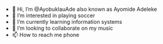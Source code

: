 - 👋 Hi, I’m @AyobuklauAde also known as Ayomide Adeleke
- 👀 I’m interested in playing soccer 
- 🌱 I’m currently learning information systems 
- 💞️ I’m looking to collaborate on my music
- 📫 How to reach me phone 

<!---
AyobuklauAde/AyobuklauAde is a ✨ special ✨ repository because its `README.md` (this file) appears on your GitHub profile.
You can click the Preview link to take a look at your changes.
--->
